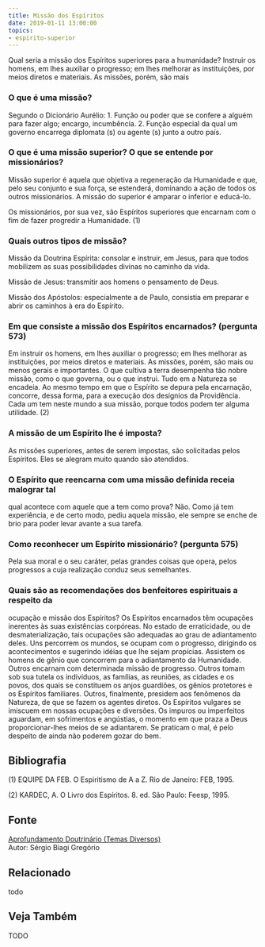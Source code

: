 ```yaml
---
title: Missão dos Espíritos
date: 2019-01-11 13:00:00
topics: 
- espirito-superior
---
```


Qual seria a missão dos Espíritos superiores para a humanidade? Instruir os
homens, em lhes auxiliar o progresso; em lhes melhorar as instituições, por
meios diretos e materiais. As missões, porém, são mais

### O que é uma missão?
Segundo o Dicionário Aurélio: 1. Função ou poder que se confere a alguém
para fazer algo; encargo, incumbência. 2. Função especial da qual um
governo encarrega diplomata (s) ou agente (s) junto a outro país.

### O que é uma missão superior? O que se entende por missionários?
Missão superior é aquela que objetiva a regeneração da Humanidade e que,
pelo seu conjunto e sua força, se estenderá, dominando a ação de todos
os outros missionários. A missão do superior é amparar o inferior e
educá-lo.

Os missionários, por sua vez, são Espíritos superiores que encarnam com
o fim de fazer progredir a Humanidade. (1)

### Quais outros tipos de missão?
Missão da Doutrina Espírita: consolar e instruir, em Jesus, para que
todos mobilizem as suas possibilidades divinas no caminho da vida.

Missão de Jesus: transmitir aos homens o pensamento de Deus.

Missão dos Apóstolos: especialmente a de Paulo, consistia em preparar
e abrir os caminhos à era do Espírito.

### Em que consiste a missão dos Espíritos encarnados? (pergunta 573)
Em instruir os homens, em lhes auxiliar o progresso; em lhes melhorar as
instituições, por meios diretos e materiais. As missões, porém, são mais
ou menos gerais e importantes. O que cultiva a terra desempenha tão
nobre missão, como o que governa, ou o que instrui. Tudo em a Natureza
se encadeia. Ao mesmo tempo em que o Espírito se depura pela encarnação,
concorre, dessa forma, para a execução dos desígnios da Providência.
Cada um tem neste mundo a sua missão, porque todos podem ter alguma
utilidade. (2)

### A missão de um Espírito lhe é imposta?
As missões superiores, antes de serem impostas, são solicitadas pelos
Espíritos. Eles se alegram muito quando são atendidos.

### O Espírito que reencarna com uma missão definida receia malograr tal
qual acontece com aquele que a tem como prova?
Não. Como já tem experiência, e de certo modo, pediu aquela missão, ele
sempre se enche de brio para poder levar avante a sua tarefa.

### Como reconhecer um Espírito missionário? (pergunta 575)

Pela sua moral e o seu caráter, pelas grandes coisas que opera, pelos
progressos a cuja realização conduz seus semelhantes.

### Quais são as recomendações dos benfeitores espirituais a respeito da
ocupação e missão dos Espíritos?
Os Espíritos encarnados têm ocupações inerentes às suas existências
corpóreas. No estado de erraticidade, ou de desmaterialização, tais
ocupações são adequadas ao grau de adiantamento deles. Uns percorrem os
mundos, se ocupam com o progresso, dirigindo os acontecimentos e
sugerindo idéias que lhe sejam propícias. Assistem os homens de gênio
que concorrem para o adiantamento da Humanidade. Outros encarnam com
determinada missão de progresso. Outros tomam sob sua tutela os
indivíduos, as famílias, as reuniões, as cidades e os povos, dos quais
se constituem os anjos guardiões, os gênios protetores e os Espíritos
familiares. Outros, finalmente, presidem aos fenômenos da Natureza, de
que se fazem os agentes diretos. Os Espíritos vulgares se imiscuem em
nossas ocupações e diversões. Os impuros ou imperfeitos aguardam, em
sofrimentos e angústias, o momento em que praza a Deus proporcionar-lhes
meios de se adiantarem. Se praticam o mal, é pelo despeito de ainda não
poderem gozar do bem.


## Bibliografia

(1) EQUIPE DA FEB. O Espiritismo de A a Z. Rio de Janeiro: FEB, 1995.

(2) KARDEC, A. O Livro dos Espíritos. 8. ed. São Paulo: Feesp, 1995.

## Fonte
[Aprofundamento Doutrinário (Temas Diversos)](https://sites.google.com/view/aprofundamentodoutrinario/missão-dos-espíritos)  
Autor: Sérgio Biagi Gregório



## Relacionado
todo

## Veja Também
TODO


